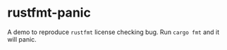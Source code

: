 # rustfmt-panic

A demo to reproduce `rustfmt` license checking bug. Run `cargo fmt` and it will panic.
